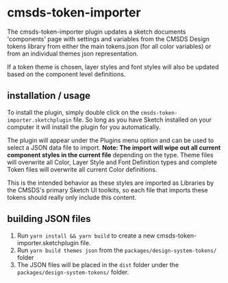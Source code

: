 # cmsds-token-importer

The cmsds-token-importer plugin updates a sketch documents 'components' page with settings and variables from the CMSDS Design tokens library from either the main tokens.json (for all color variables) or from an individual themes json representation.

If a token theme is chosen, layer styles and font styles will also be updated based on the component level definitions.

## installation / usage

To install the plugin, simply double click on the `cmsds-token-importer.sketchplugin` file. So long as you have Sketch installed on your computer it will install the plugin for you automatically.

The plugin will appear under the Plugins menu option and can be used to select a JSON data file to import. **Note: The import will wipe out all current component styles in the current file** depending on the type. Theme files will overwrite all Color, Layer Style and Font Definition types and complete Token files will overwrite all current Color definitions.

This is the intended behavior as these styles are imported as Libraries by the CMSDS's primary Sketch UI toolkits, so each file that imports these tokens should really only include this content.

## building JSON files

1. Run `yarn install && yarn build` to create a new cmsds-token-importer.sketchplugin file.
2. Run `yarn build themes json` from the `packages/design-system-tokens/` folder
3. The JSON files will be placed in the `dist` folder under the `packages/design-system-tokens/` folder.
